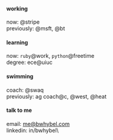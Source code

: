 #### working
now: @stripe\
previously: @msft, @bt

#### learning
now: `ruby`@work, `python`@freetime\
degree: ece@uiuc

#### swimming
coach: @swaq\
previously: ag coach@c, @west, @heat

#### talk to me
email: me@bwhybel.com\
linkedin: in/bwhybel\
